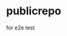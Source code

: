 # publicrepo
for e2e test








































































































































































































































































































































































































































































































































































































































































































































































































































































































































































































































































































































































































































































































































































































































































































































































































































































































































































































































































































































































































































































































































































































































































































































































































































































































































































































































































